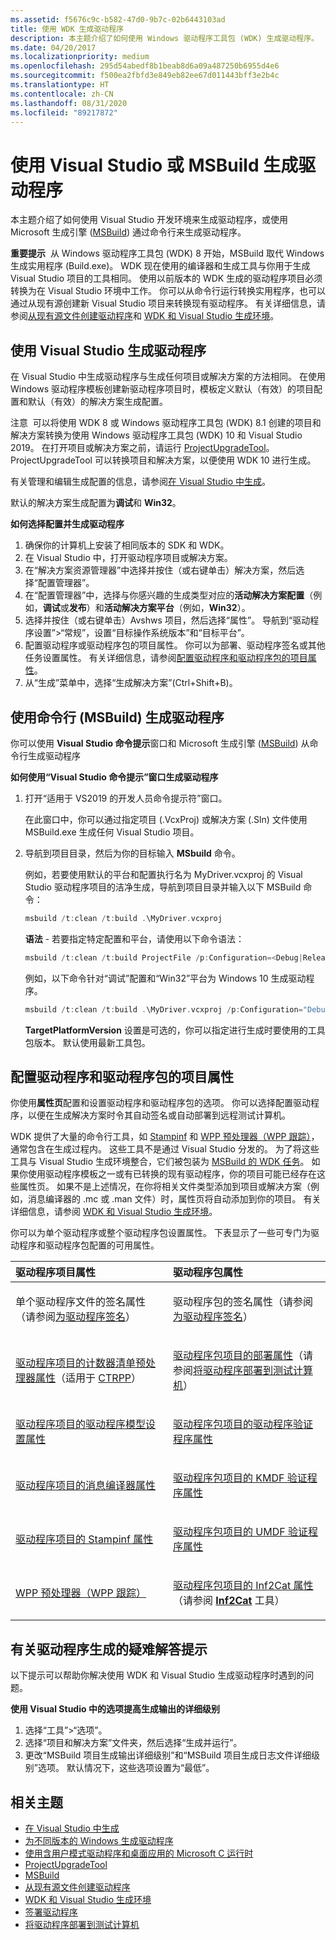 ```yaml
---
ms.assetid: f5676c9c-b582-47d0-9b7c-02b6443103ad
title: 使用 WDK 生成驱动程序
description: 本主题介绍了如何使用 Windows 驱动程序工具包 (WDK) 生成驱动程序。
ms.date: 04/20/2017
ms.localizationpriority: medium
ms.openlocfilehash: 295d54abedf8b1beab8d6a09a487250b6955d4e6
ms.sourcegitcommit: f500ea2fbfd3e849eb82ee67d011443bff3e2b4c
ms.translationtype: HT
ms.contentlocale: zh-CN
ms.lasthandoff: 08/31/2020
ms.locfileid: "89217872"
---
```

# <a name="using-visual-studio-or-msbuild-to-build-a-driver"></a>使用 Visual Studio 或 MSBuild 生成驱动程序


本主题介绍了如何使用 Visual Studio 开发环境来生成驱动程序，或使用 Microsoft 生成引擎 ([MSBuild](https://go.microsoft.com/fwlink/p/?linkid=262804)) 通过命令行来生成驱动程序。

**重要提示**  从 Windows 驱动程序工具包 (WDK) 8 开始，MSBuild 取代 Windows 生成实用程序 (Build.exe)。 WDK 现在使用的编译器和生成工具与你用于生成 Visual Studio 项目的工具相同。 使用以前版本的 WDK 生成的驱动程序项目必须转换为在 Visual Studio 环境中工作。 你可以从命令行运行转换实用程序，也可以通过从现有源创建新 Visual Studio 项目来转换现有驱动程序。 有关详细信息，请参阅[从现有源文件创建驱动程序](creating-a-driver-from-existing-source-files.md)和 [WDK 和 Visual Studio 生成环境](../devtest/wdk-and-visual-studio-build-environment.md)。

 

## <a name="span-idbuilding_a_driver_using_visual_studiospanspan-idbuilding_a_driver_using_visual_studiospanbuilding-a-driver-using-visual-studio"></a><span id="building_a_driver_using_visual_studio"></span><span id="BUILDING_A_DRIVER_USING_VISUAL_STUDIO"></span>使用 Visual Studio 生成驱动程序


在 Visual Studio 中生成驱动程序与生成任何项目或解决方案的方法相同。 在使用 Windows 驱动程序模板创建新驱动程序项目时，模板定义默认（有效）的项目配置和默认（有效）的解决方案生成配置。

注意  可以将使用 WDK 8 或 Windows 驱动程序工具包 (WDK) 8.1 创建的项目和解决方案转换为使用 Windows 驱动程序工具包 (WDK) 10 和 Visual Studio 2019。 在打开项目或解决方案之前，请运行 [ProjectUpgradeTool](../devtest/projectupgradetool.md)。 ProjectUpgradeTool 可以转换项目和解决方案，以便使用 WDK 10 进行生成。

 

有关管理和编辑生成配置的信息，请参阅[在 Visual Studio 中生成](https://go.microsoft.com/fwlink/p/?linkid=227872)。

默认的解决方案生成配置为**调试**和 **Win32**。 

**如何选择配置并生成驱动程序**

1.  确保你的计算机上安装了相同版本的 SDK 和 WDK。
2.  在 Visual Studio 中，打开驱动程序项目或解决方案。
3.  在“解决方案资源管理器”中选择并按住（或右键单击）解决方案，然后选择“配置管理器”。
4.  在“配置管理器”中，选择与你感兴趣的生成类型对应的**活动解决方案配置**（例如，**调试**或**发布**）和**活动解决方案平台**（例如，**Win32**）。
5.  选择并按住（或右键单击）Avshws 项目，然后选择“属性”。  导航到“驱动程序设置”>“常规”，设置“目标操作系统版本”和“目标平台”。
6.  配置驱动程序或驱动程序包的项目属性。 你可以为部署、驱动程序签名或其他任务设置属性。 有关详细信息，请参阅[配置驱动程序和驱动程序包的项目属性](#configure_project_props)。
7.  从“生成”菜单中，选择“生成解决方案”(Ctrl+Shift+B)。

## <a name="span-idbuilding_a_driver_using_the_command_line__msbuild_spanspan-idbuilding_a_driver_using_the_command_line__msbuild_spanbuilding-a-driver-using-the-command-line-msbuild"></a><span id="building_a_driver_using_the_command_line__msbuild_"></span><span id="BUILDING_A_DRIVER_USING_THE_COMMAND_LINE__MSBUILD_"></span>使用命令行 (MSBuild) 生成驱动程序


你可以使用 **Visual Studio 命令提示**窗口和 Microsoft 生成引擎 ([MSBuild](https://go.microsoft.com/fwlink/p/?linkid=262804)) 从命令行生成驱动程序

**如何使用“Visual Studio 命令提示”窗口生成驱动程序**

1.  打开“适用于 VS2019 的开发人员命令提示符”窗口。

    在此窗口中，你可以通过指定项目 (.VcxProj) 或解决方案 (.Sln) 文件使用 MSBuild.exe 生成任何 Visual Studio 项目。

2.  导航到项目目录，然后为你的目标输入 **MSbuild** 命令。

    例如，若要使用默认的平台和配置执行名为 MyDriver.vcxproj 的 Visual Studio 驱动程序项目的洁净生成，导航到项目目录并输入以下 MSBuild 命令：

    ```cpp
    msbuild /t:clean /t:build .\MyDriver.vcxproj
    ```

    **语法** - 若要指定特定配置和平台，请使用以下命令语法：

    ```cpp
    msbuild /t:clean /t:build ProjectFile /p:Configuration=<Debug|Release> /p:Platform=architecture /p:TargetPlatformVersion=a.b.c.d /p:TargetVersion=OS    
    ```

    例如，以下命令针对“调试”配置和“Win32”平台为 Windows 10 生成驱动程序。

    ```cpp
    msbuild /t:clean /t:build .\MyDriver.vcxproj /p:Configuration="Debug" /p:Platform=Win32 /p:TargetVersion=”Windows10” /p:TargetPlatformVersion=”10.0.10010.0”
    ```

    **TargetPlatformVersion** 设置是可选的，你可以指定进行生成时要使用的工具包版本。 默认使用最新工具包。

## <a name="span-idconfigure_project_propsspanspan-idconfigure_project_propsspanconfiguring-project-properties-for-your-driver-and-driver-package"></a><span id="configure_project_props"></span><span id="CONFIGURE_PROJECT_PROPS"></span>配置驱动程序和驱动程序包的项目属性


你使用**属性页**配置和设置驱动程序和驱动程序包的选项。 你可以选择配置驱动程序，以便在生成解决方案时令其自动签名或自动部署到远程测试计算机。

WDK 提供了大量的命令行工具，如 [Stampinf](../devtest/stampinf.md) 和 [WPP 预处理器（WPP 跟踪）](../devtest/wpp-preprocessor.md)，通常包含在生成过程内。 这些工具不是通过 Visual Studio 分发的。 为了将这些工具与 Visual Studio 生成环境整合，它们被包装为 [MSBuild 的 WDK 任务](../devtest/wdk-tasks-for-msbuild.md)。 如果你使用驱动程序模板之一或有已转换的现有驱动程序，你的项目可能已经存在这些属性页。 如果不是上述情况，在你将相关文件类型添加到项目或解决方案（例如，消息编译器的 .mc 或 .man 文件）时，属性页将自动添加到你的项目。 有关详细信息，请参阅 [WDK 和 Visual Studio 生成环境](../devtest/wdk-and-visual-studio-build-environment.md)。

你可以为单个驱动程序或整个驱动程序包设置属性。 下表显示了一些可专门为驱动程序和驱动程序包配置的可用属性。

<table>
<colgroup>
<col width="50%" />
<col width="50%" />
</colgroup>
<thead>
<tr class="header">
<th align="left">驱动程序项目属性</th>
<th align="left">驱动程序包属性</th>
</tr>
</thead>
<tbody>
<tr class="odd">
<td align="left"><p>单个驱动程序文件的签名属性（请参阅<a href="signing-a-driver.md" data-raw-source="[Signing a Driver](signing-a-driver.md)">为驱动程序签名</a>）</p></td>
<td align="left"><p>驱动程序包的签名属性（请参阅<a href="signing-a-driver.md" data-raw-source="[Signing a Driver](signing-a-driver.md)">为驱动程序签名</a>）</p></td>
</tr>
<tr class="even">
<td align="left"><a href="counters-manifest-preprocessor-properties-for-driver-projects.md" data-raw-source="[Counters Manifest Preprocessor Properties for Driver Projects](counters-manifest-preprocessor-properties-for-driver-projects.md)">驱动程序项目的计数器清单预处理器属性</a>（适用于 <a href="https://docs.microsoft.com/windows/desktop/PerfCtrs/ctrpp" data-raw-source="[CTRPP](/windows/desktop/PerfCtrs/ctrpp)">CTRPP</a>）</td>
<td align="left"><p><a href="deployment-properties-for-driver-projects.md" data-raw-source="[Deployment Properties for Driver Package Projects](deployment-properties-for-driver-projects.md)">驱动程序包项目的部署属性</a>（请参阅<a href="deploying-a-driver-to-a-test-computer.md" data-raw-source="[Deploying a Driver to a Test Computer](deploying-a-driver-to-a-test-computer.md)">将驱动程序部署到测试计算机</a>）</p></td>
</tr>
<tr class="odd">
<td align="left"><a href="driver-model-settings-properties-for-driver-projects.md" data-raw-source="[Driver Model Settings Properties for Driver Projects](driver-model-settings-properties-for-driver-projects.md)">驱动程序项目的驱动程序模型设置属性</a></td>
<td align="left"><p><a href="driver-verifier-properties-for--driver-projects.md" data-raw-source="[Driver Verifier Properties for Driver Package Projects](driver-verifier-properties-for--driver-projects.md)">驱动程序包项目的驱动程序验证程序属性</a></p></td>
</tr>
<tr class="even">
<td align="left"><a href="message-compiler-properties-for-driver-projects.md" data-raw-source="[Message Compiler Properties for Driver Projects](message-compiler-properties-for-driver-projects.md)">驱动程序项目的消息编译器属性</a></td>
<td align="left"><p><a href="kmdf-verifier-properties-for-driver-package-projects.md" data-raw-source="[KMDF Verifier Properties for Driver Package Projects](kmdf-verifier-properties-for-driver-package-projects.md)">驱动程序包项目的 KMDF 验证程序属性</a></p></td>
</tr>
<tr class="odd">
<td align="left"><a href="stampinf-properties-for-driver-projects.md" data-raw-source="[Stampinf Properties for Driver Projects](stampinf-properties-for-driver-projects.md)">驱动程序项目的 Stampinf 属性</a></td>
<td align="left"><p><a href="umdf-verifier-properties-for-driver-package-projects.md" data-raw-source="[UMDF Verifier Properties for Driver Package Projects](umdf-verifier-properties-for-driver-package-projects.md)">驱动程序包项目的 UMDF 验证程序属性</a></p></td>
</tr>
<tr class="even">
<td align="left"><a href="https://docs.microsoft.com/windows-hardware/drivers/devtest/wpp-preprocessor" data-raw-source="[WPP Preprocessor (WPP Tracing)](../devtest/wpp-preprocessor.md)">WPP 预处理器（WPP 跟踪）</a></td>
<td align="left"><p><a href="inf2cat-properties-for-driver-package-projects.md" data-raw-source="[Inf2Cat Properties for Driver Package Projects](inf2cat-properties-for-driver-package-projects.md)">驱动程序包项目的 Inf2Cat 属性</a>（请参阅 <a href="../devtest/inf2cat.md" data-raw-source="[&lt;strong&gt;Inf2Cat&lt;/strong&gt;](../devtest/inf2cat.md)"><strong>Inf2Cat</strong></a> 工具）</p></td>
</tr>
</tbody>
</table>

 

## <a name="span-idtroubleshootingspanspan-idtroubleshootingspantroubleshooting-tip-for-building-a-driver"></a><span id="troubleshooting"></span><span id="TROUBLESHOOTING"></span>有关驱动程序生成的疑难解答提示


以下提示可以帮助你解决使用 WDK 和 Visual Studio 生成驱动程序时遇到的问题。

**使用 Visual Studio 中的选项提高生成输出的详细级别**

1.  选择“工具”&gt;“选项”。
2.  选择“项目和解决方案”文件夹，然后选择“生成并运行”。
3.  更改“MSBuild 项目生成输出详细级别”和“MSBuild 项目生成日志文件详细级别”选项。 默认情况下，这些选项设置为“最低”。

## <a name="span-idrelated_topicsspanrelated-topics"></a><span id="related_topics"></span>相关主题


* [在 Visual Studio 中生成](https://go.microsoft.com/fwlink/p/?linkid=227872)
* [为不同版本的 Windows 生成驱动程序](building-drivers-for-different-versions-of-windows.md)
* [使用含用户模式驱动程序和桌面应用的 Microsoft C 运行时](using-the-microsoft-c-runtime-with-user-mode-drivers-and-apps.md)
* [ProjectUpgradeTool](../devtest/projectupgradetool.md)
* [MSBuild](https://go.microsoft.com/fwlink/p/?linkid=262804)
* [从现有源文件创建驱动程序](creating-a-driver-from-existing-source-files.md)
* [WDK 和 Visual Studio 生成环境](../devtest/wdk-and-visual-studio-build-environment.md)
* [签署驱动程序](signing-a-driver.md)
* [将驱动程序部署到测试计算机](deploying-a-driver-to-a-test-computer.md)